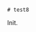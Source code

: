                                                                                                                                                                                               # test8

Init.
